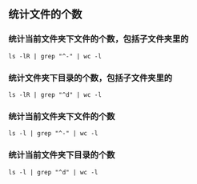 ## 统计文件的个数

### 统计当前文件夹下文件的个数，包括子文件夹里的

```shell
ls -lR | grep "^-" | wc -l
```

### 统计文件夹下目录的个数，包括子文件夹里的

```shell
ls -lR | grep "^d" | wc -l
```

### 统计当前文件夹下文件的个数

```shell
ls -l | grep "^-" | wc -l
```

### 统计当前文件夹下目录的个数

```shell
ls -l | grep "^d" | wc -l
```

